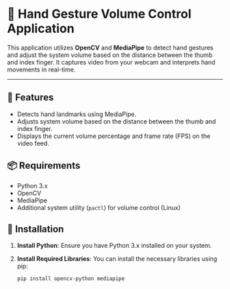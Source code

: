 # 🤚 Hand Gesture Volume Control Application

This application utilizes **OpenCV** and **MediaPipe** to detect hand gestures and adjust the system volume based on the distance between the thumb and index finger. It captures video from your webcam and interprets hand movements in real-time.

---

## 🌟 Features

- Detects hand landmarks using MediaPipe.
- Adjusts system volume based on the distance between the thumb and index finger.
- Displays the current volume percentage and frame rate (FPS) on the video feed.

## 📦 Requirements

- Python 3.x
- OpenCV
- MediaPipe
- Additional system utility (`pactl`) for volume control (Linux)

## 🚀 Installation

1. **Install Python**: Ensure you have Python 3.x installed on your system.

2. **Install Required Libraries**: You can install the necessary libraries using pip:

   ```bash
   pip install opencv-python mediapipe
